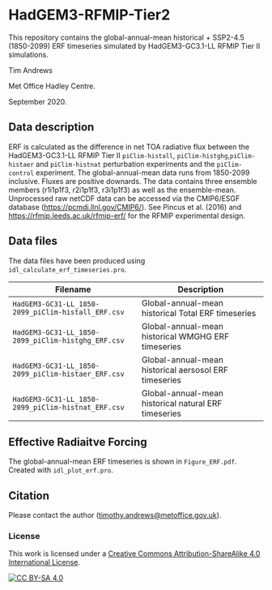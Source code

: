 # HadGEM3-RFMIP-Tier2

This repository contains the global-annual-mean historical + SSP2-4.5 (1850-2099) ERF timeseries simulated by HadGEM3-GC3.1-LL RFMIP Tier II simulations.

Tim Andrews

Met Office Hadley Centre.

September 2020.

## Data description

ERF is calculated as the difference in net TOA radiative flux between the HadGEM3-GC3.1-LL RFMIP Tier II `piClim-histall`, `piClim-histghg`,`piClim-histaer` and `piClim-histnat` perturbation experiments and the `piClim-control` experiment.  The global-annual-mean data runs from 1850-2099 inclusive.  Fluxes are positive downards. The data contains three ensemble members (r1i1p1f3, r2i1p1f3, r3i1p1f3) as well as the ensemble-mean. Unprocessed raw netCDF data can be accessed via the CMIP6/ESGF database (https://pcmdi.llnl.gov/CMIP6/). See Pincus et al. (2016) and https://rfmip.leeds.ac.uk/rfmip-erf/ for the RFMIP experimental design.

## Data files

The data files have been produced using `idl_calculate_erf_timeseries.pro`.

| Filename | Description |
| -------- | ----------- |
| `HadGEM3-GC31-LL_1850-2099_piClim-histall_ERF.csv` | Global-annual-mean historical Total ERF timeseries |
| `HadGEM3-GC31-LL_1850-2099_piClim-histghg_ERF.csv` | Global-annual-mean historical WMGHG ERF timeseries |
| `HadGEM3-GC31-LL_1850-2099_piClim-histaer_ERF.csv` | Global-annual-mean historical aersosol ERF timeseries |
| `HadGEM3-GC31-LL_1850-2099_piClim-histnat_ERF.csv` | Global-annual-mean historical natural ERF timeseries |

## Effective Radiaitve Forcing

The global-annual-mean ERF timeseries is shown in `Figure_ERF.pdf`.  Created with `idl_plot_erf.pro`.

## Citation

Please contact the author (timothy.andrews@metoffice.gov.uk).

### License

This work is licensed under a [Creative Commons Attribution-ShareAlike 4.0 International License][cc-by-sa].

[![CC BY-SA 4.0][cc-by-sa-image]][cc-by-sa]

[cc-by-sa]: http://creativecommons.org/licenses/by-sa/4.0/
[cc-by-sa-image]: https://licensebuttons.net/l/by-sa/4.0/88x31.png
[cc-by-sa-shield]: https://img.shields.io/badge/License-CC%20BY--SA%204.0-lightgrey.svg

